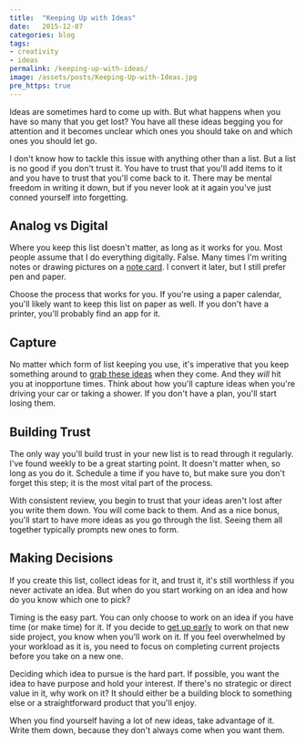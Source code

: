 ```yaml
---
title:  "Keeping Up with Ideas"
date:   2015-12-07
categories: blog
tags:
- creativity
- ideas
permalink: /keeping-up-with-ideas/
image: /assets/posts/Keeping-Up-with-Ideas.jpg
pre_https: true
---
```


Ideas are sometimes hard to come up with. But what happens when you have so many that you get lost? You have all these ideas begging you for attention and it becomes unclear which ones you should take on and which ones you should let go.
<!--more-->

I don't know how to tackle this issue with anything other than a list. But a list is no good if you don't trust it. You have to trust that you'll add items to it and you have to trust that you'll come back to it. There may be mental freedom in writing it down, but if you never look at it again you've just conned yourself into forgetting.

## Analog vs Digital

Where you keep this list doesn't matter, as long as it works for you. Most people assume that I do everything digitally. False. Many times I'm writing notes or drawing pictures on a [note card][hPDAArticle]. I convert it later, but I still prefer pen and paper.

Choose the process that works for you. If you're using a paper calendar, you'll likely want to keep this list on paper as well. If you don't have a printer, you'll probably find an app for it.

## Capture

No matter which form of list keeping you use, it's imperative that you keep something around to [grab these ideas][GTDCapture] when they come. And they _will_ hit you at inopportune times. Think about how you'll capture ideas when you're driving your car or taking a shower. If you don't have a plan, you'll start losing them.

## Building Trust

The only way you'll build trust in your new list is to read through it regularly. I've found weekly to be a great starting point. It doesn't matter when, so long as you do it. Schedule a time if you have to, but make sure you don't forget this step; it is the most vital part of the process.

With consistent review, you begin to trust that your ideas aren't lost after you write them down. You will come back to them. And as a nice bonus, you'll start to have more ideas as you go through the list. Seeing them all together typically prompts new ones to form.

## Making Decisions

If you create this list, collect ideas for it, and trust it, it's still worthless if you never activate an idea. But when do you start working on an idea and how do you know which one to pick?

Timing is the easy part. You can only choose to work on an idea if you have time (or make time) for it. If you decide to [get up early][WhyGettingUpEarlyArticle] to work on that new side project, you know when you'll work on it. If you feel overwhelmed by your workload as it is, you need to focus on completing current projects before you take on a new one.

Deciding which idea to pursue is the hard part. If possible, you want the idea to have purpose and hold your interest. If there's no strategic or direct value in it, why work on it? It should either be a building block to something else or a straightforward product that you'll enjoy.

When you find yourself having a lot of new ideas, take advantage of it. Write them down, because they don't always come when you want them.

[GTDCapture]: http://joebuhlig.com/getting-things-done-capture/
[WhyGettingUpEarlyArticle]: http://joebuhlig.com/why-getting-up-early/
[hPDAArticle]: http://joebuhlig.com/what-is-an-hpda-and-how-do-i-use-it/